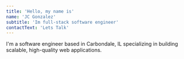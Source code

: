 ```yaml
---
title: 'Hello, my name is'
name: 'JC Gonzalez'
subtitle: 'Im full-stack software engineer'
contactText: 'Lets Talk'
---
```


I'm a software engineer based in Carbondale, IL specializing in building scalable, high-quality web applications.
